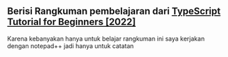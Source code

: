 ## Berisi Rangkuman pembelajaran dari [TypeScript Tutorial for Beginners [2022]](https://www.youtube.com/watch?v=d56mG7DezGs&t=28s)
Karena kebanyakan hanya untuk belajar rangkuman ini saya kerjakan dengan notepad++ jadi hanya untuk catatan
